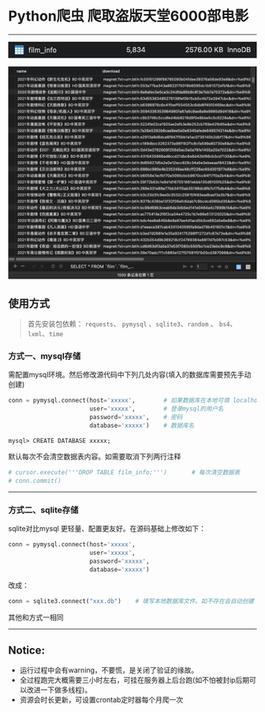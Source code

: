 # Python爬虫 爬取盗版天堂6000部电影

---

![](show.png)

![](show2.png)

## 使用方式

>  首先安装包依赖： `requests`、 `pymysql` 、`sqlite3`、`random` 、 `bs4`、`lxml`、`time`

### 方式一、mysql存储

需配置mysql环境。然后修改源代码中下列几处内容(填入的数据库需要预先手动创建)

```python
conn = pymysql.connect(host='xxxxx',		# 如果数据库在本地可填 localhost
                       user='xxxxx',		# 登录mysql的用户名
                       password='xxxxx',	# 密码
                       database='xxxxx')	# 数据库名
```

```
mysql> CREATE DATABASE xxxxx;
```

默认每次不会清空数据表内容。如需要取消下列两行注释

```python
# cursor.execute('''DROP TABLE film_info;''')       # 每次清空数据表
# conn.commit()
```

---

### 方式二、sqlite存储

sqlite对比mysql 更轻量、配置更友好。在源码基础上修改如下：

```python
conn = pymysql.connect(host='xxxxx',
                       user='xxxxx',
                       password='xxxxx',
                       database='xxxxx')
```

改成：

```python
conn = sqlite3.connect("xxx.db")	# 填写本地数据库文件。如不存在会自动创建
```

其他和方式一相同

---

## Notice:

- 运行过程中会有warning，不要慌，是关闭了验证的缘故。
- 全过程跑完大概需要三小时左右，可挂在服务器上后台跑(如不怕被封ip后期可以改进一下做多线程)。
- 资源会时长更新，可设置crontab定时器每个月爬一次



